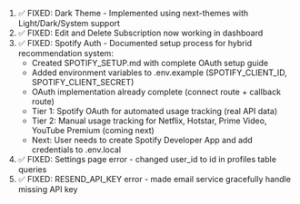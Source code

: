 1. ✅ FIXED: Dark Theme - Implemented using next-themes with Light/Dark/System support
2. ✅ FIXED: Edit and Delete Subscription now working in dashboard
3. ✅ FIXED: Spotify Auth - Documented setup process for hybrid recommendation system:
   - Created SPOTIFY_SETUP.md with complete OAuth setup guide
   - Added environment variables to .env.example (SPOTIFY_CLIENT_ID, SPOTIFY_CLIENT_SECRET)
   - OAuth implementation already complete (connect route + callback route)
   - Tier 1: Spotify OAuth for automated usage tracking (real API data)
   - Tier 2: Manual usage tracking for Netflix, Hotstar, Prime Video, YouTube Premium (coming next)
   - Next: User needs to create Spotify Developer App and add credentials to .env.local
4. ✅ FIXED: Settings page error - changed user_id to id in profiles table queries
5. ✅ FIXED: RESEND_API_KEY error - made email service gracefully handle missing API key
